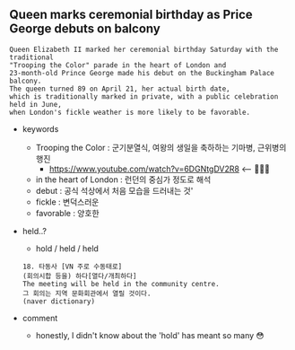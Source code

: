 ## Queen marks ceremonial birthday as Price George debuts on balcony

```
Queen Elizabeth II marked her ceremonial birthday Saturday with the traditional
"Trooping the Color" parade in the heart of London and 
23-month-old Prince George made his debut on the Buckingham Palace balcony.
The queen turned 89 on April 21, her actual birth date, 
which is traditionally marked in private, with a public celebration held in June,
when London's fickle weather is more likely to be favorable.
```

* keywords
  - Trooping the Color : 군기분열식, 여왕의 생일을 축하하는 기마병, 근위병의 행진
    - https://www.youtube.com/watch?v=6DGNtgDV2R8 <-- 💂🏻‍♀️
  - in the heart of London : 런던의 중심가 정도로 해석
  - debut : 공식 석상에서 처음 모습을 드러내는 것'
  - fickle : 변덕스러운
  - favorable : 양호한

* held..?
  - hold / held / held
  ```
  18. 타동사 [VN 주로 수동태로]
  (회의시합 등을) 하다[열다/개최하다]
  The meeting will be held in the community centre. 
  그 회의는 지역 문화회관에서 열릴 것이다. 
  (naver dictionary)
  ```
  
* comment
  - honestly, I didn't know about the 'hold' has meant so many 😳
